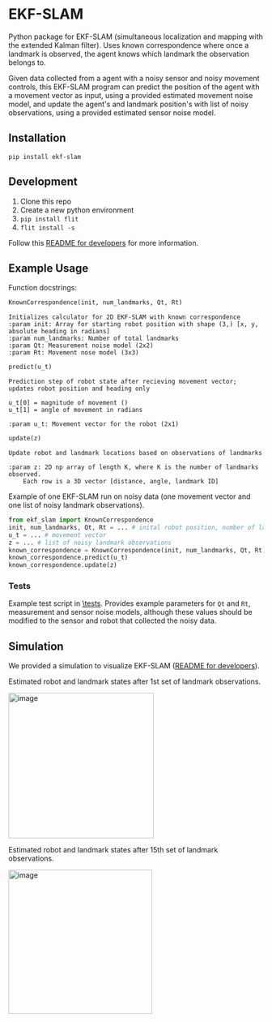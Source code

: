 # EKF-SLAM
Python package for EKF-SLAM (simultaneous localization and mapping with the extended Kalman filter). Uses known correspondence where once a landmark is observed, the agent knows which landmark the observation belongs to.

Given data collected from a agent with a noisy sensor and noisy movement controls, this EKF-SLAM program can predict the position of the agent with a movement vector as input, using a provided estimated movement noise model, and update the agent's and landmark position's with list of noisy observations, using a provided estimated sensor noise model.

## Installation
`pip install ekf-slam`

## Development
1. Clone this repo
2. Create a new python environment
3. `pip install flit`
4. `flit install -s`

Follow this [README for developers](https://github.com/achen4290/ekf-slam/blob/main/dev/README.md) for more information. 

## Example Usage

Function docstrings: 

```python 
KnownCorrespondence(init, num_landmarks, Qt, Rt)
```
```
Initializes calculator for 2D EKF-SLAM with known correspondence
:param init: Array for starting robot position with shape (3,) [x, y, absolute heading in radians]
:param num_landmarks: Number of total landmarks
:param Qt: Measurement noise model (2x2)
:param Rt: Movement nose model (3x3)
```

```python
predict(u_t)
```
```
Prediction step of robot state after recieving movement vector; updates robot position and heading only

u_t[0] = magnitude of movement ()
u_t[1] = angle of movement in radians

:param u_t: Movement vector for the robot (2x1)
```

```python
update(z)
```
```
Update robot and landmark locations based on observations of landmarks

:param z: 2D np array of length K, where K is the number of landmarks observed.
    Each row is a 3D vector [distance, angle, landmark ID]
```

Example of one EKF-SLAM run on noisy data (one movement vector and one list of noisy landmark observations). 

```python
from ekf_slam import KnownCorrespondence
init, num_landmarks, Qt, Rt = ... # inital robot position, number of landmarks, sensor and movement noise parameters 
u_t = ... # movement vector 
z = ... # list of noisy landmark observations
known_correspondence = KnownCorrespondence(init, num_landmarks, Qt, Rt)
known_correspondence.predict(u_t)
known_correspondence.update(z)
```




### Tests 
Example test script in [\tests](https://github.com/achen4290/ekf-slam/tree/main/tests). Provides example parameters for `Qt` and `Rt`, measurement and sensor noise models, although these values should be modified to the sensor and robot that collected the noisy data. 

## Simulation 
We provided a simulation to visualize EKF-SLAM ([README for developers](https://github.com/achen4290/ekf-slam/blob/main/dev/README.md)). 

Estimated robot and landmark states after 1st set of landmark observations. 

<img width="287" alt="image" src="https://github.com/achen4290/ekf-slam/assets/37271059/55dcfef3-1d66-4c03-9ba7-ddb2b6c19719">

Estimated robot and landmark states after 15th set of landmark observations.

<img width="284" alt="image" src="https://github.com/achen4290/ekf-slam/assets/37271059/eaace64e-ec52-4362-a6fb-67e9c618a3c4">

